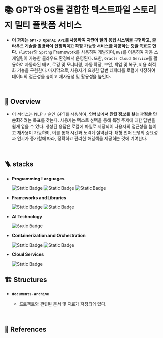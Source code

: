 # 📚 GPT와 OS를 결합한 텍스트파일 스토리지 멀티 플랫폼 서비스

* **이 과제는 `GPT-3 OpenAI API`를 사용하여 자연어 질의 응답 시스템을 구현하고, 클라우드 기술을 활용하여 안정적이고 확장 가능한 서비스를 제공하는 것을 목표로 한다.** `Flutter`와 `Spring` Framework를 사용하여 개발되며, `K8s`를 이용하여 자동 스케일링이 가능한 클라우드 환경에서 운영된다. 또한, `Oracle Cloud Service`를 활용하여 자동화된 배포, 로깅 및 모니터링, 자동 확장, 보안, 백업 및 복구, 비용 최적화 기능을 구현한다. 마지막으로, 사용자가 요청한 답변 데이터를 로컬에 저장하여 데이터의 접근성을 높이고 재사용성 및 활용성을 높인다.

<br>

## 🌅 Overview

* 이 서비스는 NLP 기술인 GPT를 사용하여, **인터넷에서 관련 정보를 찾는 과정을 단순화**하려는 목표를 갖는다. 사용자는 텍스트 선택을 통해 특정 주제에 대한 답변을 쉽게 얻을 수 있다. 생성된 응답은 로컬에 파일로 저장되어 사용자의 접근성을 높이고 재사용이 가능하며, 이를 통해 시간과 노력이 절약된다. 대형 언어 모델의 중요성과 인기가 증가함에 따라, 정확하고 편리한 해결책을 제공하는 것에 기여한다.

<br>

## 🪜 stacks

* **Programming Languages**

  ![Static Badge](https://img.shields.io/badge/Dart-0175C2?logo=dart&logoColor=white)
  ![Static Badge](https://img.shields.io/badge/JavaScript-F7DF1E?logo=javascript&logoColor=white)
  ![Static Badge](https://img.shields.io/badge/OpenJDK-D3D3D3?logo=openjdk&logoColor=white)

* **Frameworks and Libraries**

  ![Static Badge](https://img.shields.io/badge/Flutter-02569B?logo=flutter&logoColor=white)
  ![Static Badge](https://img.shields.io/badge/Spring-6DB33F?logo=spring&logoColor=white)

* **AI Technology**

  ![Static Badge](https://img.shields.io/badge/OpenAI-412991?logo=openai&logoColor=white)

* **Containerization and Orchestration**

  ![Static Badge](https://img.shields.io/badge/Kubernetes-326CE5?logo=kubernetes&logoColor=white)
  ![Static Badge](https://img.shields.io/badge/Docker-2496ED?logo=docker&logoColor=white)

* **Cloud Services**

  ![Static Badge](https://img.shields.io/badge/Oracle-F80000?logo=oracle&logoColor=white)


## 🏗️ Structures

* **`documents-archive`**
  
  - 프로젝트와 관련된 문서 및 자료가 저장되어 있다.

<br>

## 📘 References

